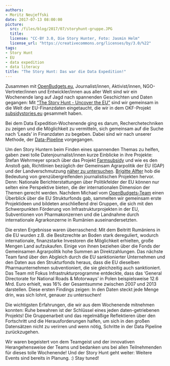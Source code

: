 ```yaml
---
authors: 
- Moritz Neujeffski
date: 2017-07-13 08:00:00
picture:
  src: /files/blog/2017/07/storyhunt-gruppe.JPG
  title: 
  license: "CC-BY 3.0, Die Story Hunter, Foto: Jasmin Helm" 
  license_url: "https://creativecommons.org/licenses/by/3.0/%22"   
tags:
- Story Hunt
- EU
- data expedition
- data literacy
title: "The Story Hunt: Das war die Data Expedition!"
---
```


Zusammen mit [OpenBudgets.eu](https://openbudgets.eu/), Journalist/innen, Aktivist/innen, NGO-Vertreter/innen und Entwickler/innen aus aller Welt sind wir ein Wochenende lang auf Jagd nach spannenden Geschichten und Daten gegangen: Mit [“The Story Hunt - Uncover the EU”](https://storyhunt.de) sind wir gemeinsam in die Welt der EU-Finanzdaten eingetaucht, die wir in dem OKF-Projekt [subsidystories.eu](https://subsidystories.eu/) gesammelt haben.

Bei dem Data Expedition-Wochenende ging es darum, Recherchetechniken zu zeigen und die Möglichkeit zu vermitteln, sich gemeinsam auf die Suche nach ‘Leads’ in Finanzdaten zu begeben. Dabei sind wir nach unserer Methode, der [Data-Pipeline](https://datenschule.de/workshops/) vorgegangen.
 
Um den Story Huntern beim Finden eines spannenden Themas zu helfen, gaben zwei tolle Datenjournalist/innen kurze Einblicke in ihre Projekte: Stefan Wehrmeyer sprach über das Projekt [Farmsubsidy](https://farmsubsidy.openspending.org/) und wie es den Anstoß gab, Richtlinien bezüglich der Gemeinsam Agrarpolitik der EU (GAP) und der Landverschmutzung [näher zu untersuchen](https://correctiv.org/recherchen/wirtschaft/artikel/2017/06/13/agrar-subventionen-massentierhaltung-ammoniak-nitrat/). [Brigitte Alfter](http://www.alfter.dk/) hob die Bedeutung von grenzübergreifenden journalistischen Projekten hervor. Denn: Nationale Berichterstattungen über Politikfelder der EU können nur selten eine Perspektive bieten, die der internationalen Dimension der Themen gerecht werden. Nachdem Michael vom [OpenBudgets-Team](https://openbudgets.eu/) einen Überblick über die EU Strukturfonds gab, sammelten wir gemeinsam erste Projektideen und bildeten anschließend drei Gruppen, die sich mit den Schwerpunkten Förderung von Infrastrukturprojekten in der EU, Subventionen von Pharmakonzernen und die Landnahme durch internationale Agrarkonzerne in Rumänien auseinandersetzten. 

Die ersten Ergebnisse waren überraschend: Mit dem Beitritt Rumäniens in die EU wurden z.B. die Besitzrechte an Boden stark dereguliert, wodurch internationale, finanzstarke Investoren die Möglichkeit erhielten, große Mengen Land aufzukaufen. Einige von ihnen beziehen über die Fonds der Gemeinsamen Agrarpolitik hohe Summen an Direktzahlungen. Das nächste Team fand über den Abgleich durch die EU sanktionierter Unternehmen und den Daten aus den Strukturfonds heraus, dass die EU dieselben Pharmaunternehmen subventioniert, die sie gleichzeitig auch sanktioniert. Das Team mit Fokus  Infrastrukturprogramme entdeckte, dass das ‘General Directorate for National Roads & Motorways’ in Polen beispielsweise 12.6 Mrd. Euro erhielt, was 16% der Gesamtsumme zwischen 2007 und 2013 darstellen. Diese ersten Findings zeigen: In den Daten steckt jede Menge drin, was sich lohnt, genauer zu untersuchen!

Die wichtigsten Erfahrungen, die wir aus dem Wochenende mitnehmen konnten: Ruhe bewahren ist der Schlüssel eines jeden daten-getriebenen Projekts! Die Gruppenarbeit und das regelmäßige Reflektieren über den Fortschritt und die Herausforderungen halfen, um sich in den großen Datensätzen nicht zu verirren und wenn nötig, Schritte in der Data Pipeline zurückzugehen.

Wir waren begeistert von dem Teamgeist und der innovativen Herangehensweise der Teams und bedanken uns bei allen Teilnehmenden für dieses tolle Wochenende! Und der Story Hunt geht weiter: Weitere Events sind bereits in Planung. :) Stay tuned!
